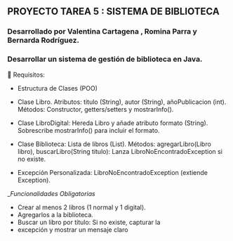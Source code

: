 ## PROYECTO TAREA 5 : SISTEMA DE BIBLIOTECA 

### Desarrollado por  Valentina Cartagena , Romina Parra y Bernarda Rodríguez.
### Desarrollar un sistema de gestión de biblioteca en Java.

📌 Requisitos:
* Estructura de Clases (POO)

* Clase Libro. Atributos: titulo (String), autor (String), añoPublicacion (int). Métodos: Constructor, getters/setters y mostrarInfo().
* Clase LibroDigital: Hereda Libro y añade atributo formato (String). Sobrescribe mostrarInfo() para incluir el formato.
* Clase Biblioteca: Lista de libros (List<Libro>).
Métodos:
agregarLibro(Libro libro), buscarLibro(String titulo): Lanza
LibroNoEncontradoException si no existe.
* Excepción Personalizada: LibroNoEncontradoException (extiende Exception).
  
__Funcionalidades Obligatorias_
* Crear al menos 2 libros (1 normal y 1 digital).
* Agregarlos a la biblioteca.
* Buscar un libro por título: Si no existe, capturar la
* excepción y mostrar un mensaje claro

